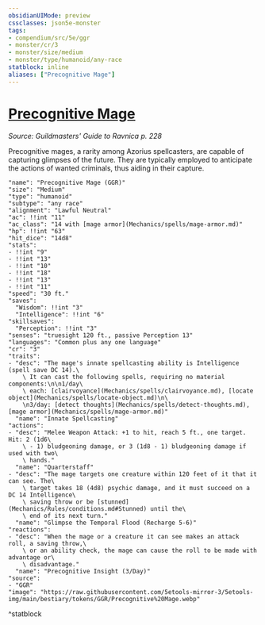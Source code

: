 ```yaml
---
obsidianUIMode: preview
cssclasses: json5e-monster
tags:
- compendium/src/5e/ggr
- monster/cr/3
- monster/size/medium
- monster/type/humanoid/any-race
statblock: inline
aliases: ["Precognitive Mage"]
---
```

# [Precognitive Mage](Mechanics\bestiary\humanoid/precognitive-mage-ggr.md)
*Source: Guildmasters' Guide to Ravnica p. 228*  

Precognitive mages, a rarity among Azorius spellcasters, are capable of capturing glimpses of the future. They are typically employed to anticipate the actions of wanted criminals, thus aiding in their capture.

```statblock
"name": "Precognitive Mage (GGR)"
"size": "Medium"
"type": "humanoid"
"subtype": "any race"
"alignment": "Lawful Neutral"
"ac": !!int "11"
"ac_class": "14 with [mage armor](Mechanics/spells/mage-armor.md)"
"hp": !!int "63"
"hit_dice": "14d8"
"stats":
- !!int "9"
- !!int "13"
- !!int "10"
- !!int "18"
- !!int "13"
- !!int "11"
"speed": "30 ft."
"saves":
  "Wisdom": !!int "3"
  "Intelligence": !!int "6"
"skillsaves":
  "Perception": !!int "3"
"senses": "truesight 120 ft., passive Perception 13"
"languages": "Common plus any one language"
"cr": "3"
"traits":
- "desc": "The mage's innate spellcasting ability is Intelligence (spell save DC 14).\
    \ It can cast the following spells, requiring no material components:\n\n1/day\
    \ each: [clairvoyance](Mechanics/spells/clairvoyance.md), [locate object](Mechanics/spells/locate-object.md)\n\
    \n3/day: [detect thoughts](Mechanics/spells/detect-thoughts.md), [mage armor](Mechanics/spells/mage-armor.md)"
  "name": "Innate Spellcasting"
"actions":
- "desc": "Melee Weapon Attack: +1 to hit, reach 5 ft., one target. Hit: 2 (1d6\
    \ - 1) bludgeoning damage, or 3 (1d8 - 1) bludgeoning damage if used with two\
    \ hands."
  "name": "Quarterstaff"
- "desc": "The mage targets one creature within 120 feet of it that it can see. The\
    \ target takes 18 (4d8) psychic damage, and it must succeed on a DC 14 Intelligence\
    \ saving throw or be [stunned](Mechanics/Rules/conditions.md#Stunned) until the\
    \ end of its next turn."
  "name": "Glimpse the Temporal Flood (Recharge 5-6)"
"reactions":
- "desc": "When the mage or a creature it can see makes an attack roll, a saving throw,\
    \ or an ability check, the mage can cause the roll to be made with advantage or\
    \ disadvantage."
  "name": "Precognitive Insight (3/Day)"
"source":
- "GGR"
"image": "https://raw.githubusercontent.com/5etools-mirror-3/5etools-img/main/bestiary/tokens/GGR/Precognitive%20Mage.webp"
```
^statblock